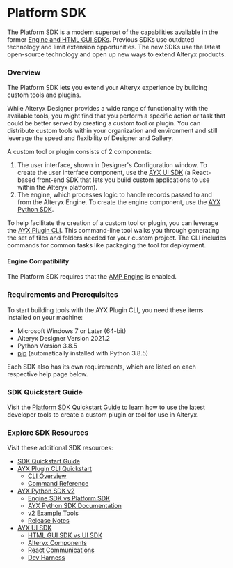 # Platform SDK

The Platform SDK is a modern superset of the capabilities available in
the former [Engine and HTML GUI
SDKs](https://help.alteryx.com/developer-help/legacy-sdks). Previous SDKs use outdated technology and limit
extension opportunities. The new SDKs use the latest open-source
technology and open up new ways to extend Alteryx products.

### Overview

The Platform SDK lets you extend your Alteryx experience by building
custom tools and plugins.

While Alteryx Designer provides a wide range of functionality with the
available tools, you might find that you perform a specific action or
task that could be better served by creating a custom tool or plugin.
You can distribute custom tools within your organization and environment
and still leverage the speed and flexibility of Designer and Gallery.

A custom tool or plugin consists of 2 components:

1.  The user interface, shown in Designer's Configuration window. To
    create the user interface component, use the [AYX UI
    SDK](https://alteryx.github.io/alteryx-ui/)
    (a React-based front-end SDK that lets you build custom applications
    to use within the Alteryx platform).
2.  The engine, which processes logic to handle records passed to and
    from the Alteryx Engine. To create the engine component, use the
    [AYX Python
    SDK](https://help.alteryx.com/developer-help/ayx-python-sdk).

To help facilitate the creation of a custom tool or plugin, you can
leverage the [AYX Plugin
CLI](https://help.alteryx.com/developer-help/ayx-plugin-cli).
This command-line tool walks you through generating the set of files and
folders needed for your custom project. The CLI includes commands for
common tasks like packaging the tool for deployment.

#### Engine Compatibility

The Platform SDK requires that the [AMP
Engine](https://help.alteryx.com/20223/designer/alteryx-amp-engine) is enabled.

### Requirements and Prerequisites

To start building tools with the AYX Plugin CLI, you need these items
installed on your machine:

-   Microsoft Windows 7 or Later (64-bit)
-   Alteryx Designer Version 2021.2
-   Python Version 3.8.5
-   [pip](https://pypi.org/) (automatically installed with Python 3.8.5)

Each SDK also has its own requirements, which are listed on each
respective help page below.

### SDK Quickstart Guide

Visit the [Platform SDK Quickstart
Guide](https://help.alteryx.com/developer-help/platform-sdk-quickstart-guide) to learn how to use the latest developer tools to
create a custom plugin or tool for use in Alteryx.

### Explore SDK Resources

Visit these additional SDK resources:

-   [SDK Quickstart
    Guide](https://help.alteryx.com/developer-help/platform-sdk-quickstart-guide)
-   [AYX Plugin CLI
    Quickstart](https://help.alteryx.com/developer-help/ayx-plugin-cli)
    -   [CLI
        Overview](https://help.alteryx.com/developer-help/ayx-plugin-cli-overview)
    -   [Command
        Reference](https://help.alteryx.com/developer-help/ayx-plugin-cli-commands)
-   [AYX Python SDK
    v2](https://help.alteryx.com/developer-help/ayx-python-sdk-v2)
    -   [Engine SDK vs Platform
        SDK](https://help.alteryx.com/developer-help/engine-sdk-vs-platform-sdk-key-differences)
    -   [AYX Python SDK
        Documentation](https://alteryx.github.io/ayx-python-sdk/index.html)
    -   [v2 Example
        Tools](https://help.alteryx.com/developer-help/ayx-python-sdk-v2-example-tools)
    -   [Release
        Notes](https://help.alteryx.com/developer-help/ayx-python-sdk-release-notes)
-   [AYX UI
    SDK](https://help.alteryx.com/developer-help/ayx-ui-sdk)
    -   [HTML GUI SDK vs UI
        SDK](https://help.alteryx.com/developer-help/html-gui-sdk-vs-ui-sdk-key-differences)
    -   [Alteryx
        Components](https://alteryx.github.io/alteryx-ui/)
    -   [React
        Communications](https://alteryx.github.io/react-comms/)
    -   [Dev
        Harness](https://github.com/alteryx/dev-harness)